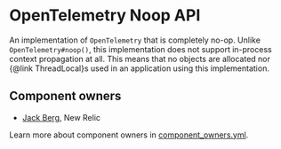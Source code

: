 # OpenTelemetry Noop API

An implementation of `OpenTelemetry` that is completely no-op. Unlike `OpenTelemetry#noop()`, this
implementation does not support in-process context propagation at all. This means that no objects
are allocated nor {@link ThreadLocal}s used in an application using this implementation.

## Component owners

- [Jack Berg](https://github.com/jack-berg), New Relic

Learn more about component owners in [component_owners.yml](../.github/component_owners.yml).
